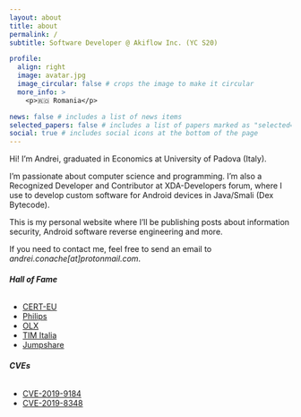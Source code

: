```yaml
---
layout: about
title: about
permalink: /
subtitle: Software Developer @ Akiflow Inc. (YC S20)

profile:
  align: right
  image: avatar.jpg
  image_circular: false # crops the image to make it circular
  more_info: >
    <p>🇷🇴 Romania</p>

news: false # includes a list of news items
selected_papers: false # includes a list of papers marked as "selected={true}"
social: true # includes social icons at the bottom of the page
---
```


Hi! I’m Andrei, graduated in Economics at University of Padova (Italy).

I’m passionate about computer science and programming. I’m also a Recognized Developer and Contributor at XDA-Developers forum, where I use to develop custom software for Android devices in Java/Smali (Dex Bytecode).

This is my personal website where I’ll be publishing posts about information security, Android software reverse engineering and more.

If you need to contact me, feel free to send an email to *andrei.conache[at]protonmail.com*.

###### **Hall of Fame**

- [CERT-EU](https://cert.europa.eu/hall-of-fame)
- [Philips](https://www.philips.com/a-w/security/coordinated-vulnerability-disclosure/hall-of-honors.html#slide_#)
- [OLX](https://security.olx.com/security-hall-of-fame.html)
- [TIM Italia](https://www.telecomitalia.com/tit/it/footer/responsible-disclosure.html)
- [Jumpshare](https://jumpshare.com/security)


###### **CVEs**

- [CVE-2019-9184](https://cve.mitre.org/cgi-bin/cvename.cgi?name=CVE-2019-9184)
- [CVE-2019-8348](https://cve.mitre.org/cgi-bin/cvename.cgi?name=CVE-2019-8348)
